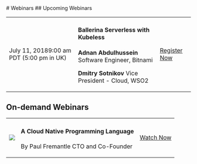 <script src="/js/events.js"></script>
<link rel="stylesheet" href="/css/events-page.css"></link>
<link rel="stylesheet" href="/css/webinar-listing-page.css"></link>
# Webinars
## Upcoming Webinars

<table class="cEventTable cWebinarList">
    <tr>
        <td class="cEventDateContainer"><span class="cEventDate">July 11, 2018</span>9:00 am PDT (5:00 pm in UK)</td>
        <td class="cEventDetail"><h4>Ballerina Serverless with Kubeless</h4>
        <p>
        <b>Adnan Abdulhussein</b> Software Engineer, Bitnami</p>
        <p>
        <b>Dmitry Sotnikov</b> Vice President - Cloud, WSO2</p>
        </td>
        <td class="cEventURL"><a class="cEventRegistration" href="/learn/events/webinars/ballerina-serverless-with-kubeless/">Register Now</a></td>
    </tr>
</table>

## On-demand Webinars

<table class="cEventTable cGLList">
    <tr>
        <td class="cEventDateContainer"><a href=""><img src="https://embed-ssl.wistia.com/deliveries/d9431522dd6c5adcc46d96ce498b0797d675c211.jpg?image_crop_resized=900x506&image_play_button=true&image_play_button_size=2x&image_play_button_color=20b6b0e0" /></a></td>
        <td class="cEventDetail"><h4>A Cloud Native Programming Language</h4>
        <p>By
        Paul Fremantle
        CTO and Co-Founder</p>
        </td>
        <td class="cEventURL"><a class="cEventRegistration" href="https://wso2.com/library/webinars/2018/06/ballerina-a-cloud-native-programming-language/">Watch Now</a></td>
    </tr>
</table>
